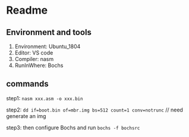 # Readme

## Environment and tools

1. Environment: Ubuntu_1804
2. Editor: VS code
3. Compiler: nasm
4. RunInWhere: Bochs

## commands

step1: `nasm xxx.asm -o xxx.bin`

step2: `dd if=boot.bin of=mbr.img bs=512 count=1 conv=notrunc`  // need generate an img

step3: then configure Bochs and run `bochs -f bochsrc`
